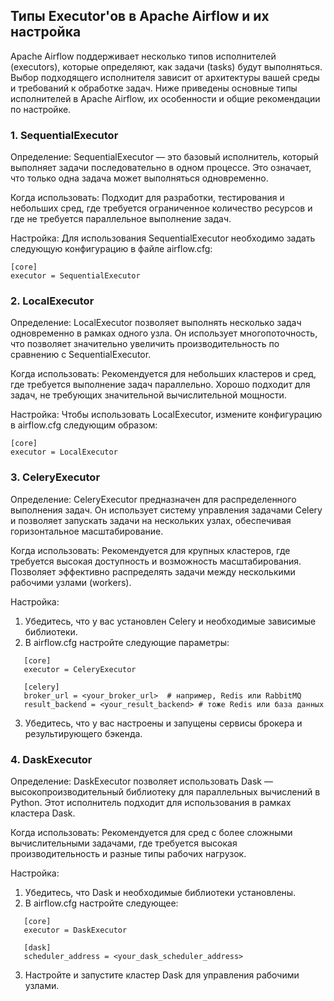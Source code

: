 ## Типы Executor'ов в Apache Airflow и их настройка

Apache Airflow поддерживает несколько типов исполнителей (executors), которые определяют, как задачи (tasks) будут выполняться. Выбор подходящего исполнителя зависит от архитектуры вашей среды и требований к обработке задач. Ниже приведены основные типы исполнителей в Apache Airflow, их особенности и общие рекомендации по настройке.

### 1. SequentialExecutor

Определение:
SequentialExecutor — это базовый исполнитель, который выполняет задачи последовательно в одном процессе. Это означает, что только одна задача может выполняться одновременно.

Когда использовать:
Подходит для разработки, тестирования и небольших сред, где требуется ограниченное количество ресурсов и где не требуется параллельное выполнение задач.

Настройка:
Для использования SequentialExecutor необходимо задать следующую конфигурацию в файле airflow.cfg:
```
[core]
executor = SequentialExecutor
```

### 2. LocalExecutor

Определение:
LocalExecutor позволяет выполнять несколько задач одновременно в рамках одного узла. Он использует многопоточность, что позволяет значительно увеличить производительность по сравнению с SequentialExecutor.

Когда использовать:
Рекомендуется для небольших кластеров и сред, где требуется выполнение задач параллельно. Хорошо подходит для задач, не требующих значительной вычислительной мощности.

Настройка:
Чтобы использовать LocalExecutor, измените конфигурацию в airflow.cfg следующим образом:
```
[core]
executor = LocalExecutor
```

### 3. CeleryExecutor

Определение:
CeleryExecutor предназначен для распределенного выполнения задач. Он использует систему управления задачами Celery и позволяет запускать задачи на нескольких узлах, обеспечивая горизонтальное масштабирование.

Когда использовать:
Рекомендуется для крупных кластеров, где требуется высокая доступность и возможность масштабирования. Позволяет эффективно распределять задачи между несколькими рабочими узлами (workers).

Настройка:
1. Убедитесь, что у вас установлен Celery и необходимые зависимые библиотеки.
2. В airflow.cfg настройте следующие параметры:
```
   [core]
   executor = CeleryExecutor

   [celery]
   broker_url = <your_broker_url>  # например, Redis или RabbitMQ
   result_backend = <your_result_backend> # тоже Redis или база данных
```
3. Убедитесь, что у вас настроены и запущены сервисы брокера и результирующего бэкенда.

### 4. DaskExecutor

Определение:
DaskExecutor позволяет использовать Dask — высокопроизводительный библиотеку для параллельных вычислений в Python. Этот исполнитель подходит для использования в рамках кластера Dask.

Когда использовать:
Рекомендуется для сред с более сложными вычислительными задачами, где требуется высокая производительность и разные типы рабочих нагрузок.

Настройка:
1. Убедитесь, что Dask и необходимые библиотеки установлены.
2. В airflow.cfg настройте следующее:
```
   [core]
   executor = DaskExecutor

   [dask]
   scheduler_address = <your_dask_scheduler_address>
```
3. Настройте и запустите кластер Dask для управления рабочими узлами.
